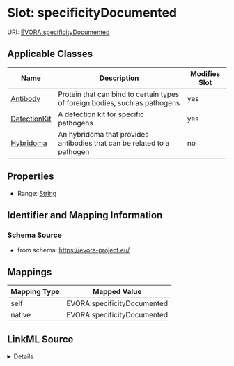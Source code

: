 

# Slot: specificityDocumented



URI: [EVORA:specificityDocumented](https://evora-project.eu/specificityDocumented)



<!-- no inheritance hierarchy -->





## Applicable Classes

| Name | Description | Modifies Slot |
| --- | --- | --- |
| [Antibody](Antibody.md) | Protein that can bind to certain types of foreign bodies, such as pathogens |  yes  |
| [DetectionKit](DetectionKit.md) | A detection kit for specific pathogens |  yes  |
| [Hybridoma](Hybridoma.md) | An hybridoma that provides antibodies that can be related to a pathogen |  no  |







## Properties

* Range: [String](String.md)





## Identifier and Mapping Information







### Schema Source


* from schema: https://evora-project.eu/




## Mappings

| Mapping Type | Mapped Value |
| ---  | ---  |
| self | EVORA:specificityDocumented |
| native | EVORA:specificityDocumented |




## LinkML Source

<details>
```yaml
name: specificityDocumented
from_schema: https://evora-project.eu/
rank: 1000
alias: specificityDocumented
domain_of:
- Antibody
- Detection Kit
range: string

```
</details>